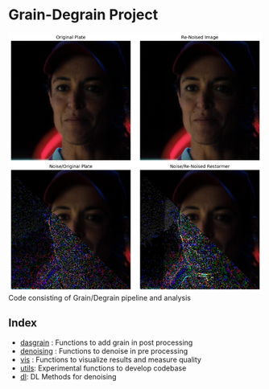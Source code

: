 # Grain-Degrain Project

![Grain/Degrain](img.jpg)
Code consisting of Grain/Degrain pipeline and analysis

## Index
+ [dasgrain](./dasgrain/) : Functions to add grain in post processing
+ [denoising](./denoising/) : Functions to denoise in pre processing 
+ [vis](./vis/) : Functions to visualize results and measure quality
+ [utils](./utils/): Experimental functions to develop codebase
+ [dl](./dl/): DL Methods for denoising

